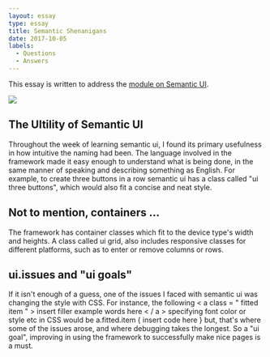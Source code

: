 ```yaml
---
layout: essay
type: essay
title: Semantic Shenanigans
date: 2017-10-05
labels:
  - Questions
  - Answers
---
```


This essay is written to address the 
<a href = "http://courses.ics.hawaii.edu/ics314f17/morea/ui-frameworks/experience-ui-frameworks-technical-essay.html"> module on Semantic UI</a>.

<img src = "https://onextrapixel.com/wp-content/uploads/2017/02/useful-tools-and-services-2017.jpg">

## The UItility of Semantic UI

Throughout the week of learning semantic ui, I found its primary usefulness in how intuitive the naming had been.  The language involved in the framework made it easy enough to understand what is being done, in the same manner of speaking and describing something as English.  For example, to create three buttons in a row semantic ui has a class called "ui three buttons", which would also fit a concise and neat style. 

## Not to mention, containers ...

The framework has container classes which fit to the device type's width and heights.  A class called ui grid, also includes responsive classes for different platforms, such as to enter or remove columns or rows.

## ui.issues and "ui goals"

If it isn't enough of a guess, one of the issues I faced with semantic ui was changing the style with CSS. For instance, the following < a  class = " fitted item " > insert filler example words here < / a > specifying font color or style etc in CSS would be a.fitted.item { insert code here } but, that's where some of the issues arose, and where debugging takes the longest.  So a "ui goal", improving in using the framework to successfully make nice pages is a must.


